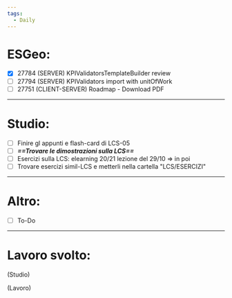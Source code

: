 ```yaml
---
tags:
  - Daily
---
```


# ESGeo:

- [x] 27784 (SERVER) KPIValidatorsTemplateBuilder review
- [ ] 27794 (SERVER) KPIValidators import with unitOfWork
- [ ] 27751 (CLIENT-SERVER) Roadmap - Download PDF
***

# Studio:

- [ ] Finire gl appunti e flash-card di LCS-05
- [ ] ***==Trovare le dimostrazioni sulla LCS==***
- [ ] Esercizi sulla LCS: elearning 20/21 lezione del 29/10 => in poi
- [ ] Trovare esercizi simil-LCS e metterli nella cartella "LCS/ESERCIZI"

***

# Altro:

- [ ] To-Do
***

# Lavoro svolto:

(Studio)

(Lavoro)
